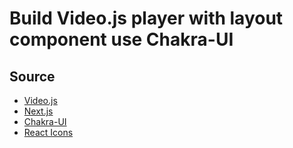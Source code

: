 # Build Video.js player with layout component use Chakra-UI

## Source

- [Video.js](https://videojs.com/)
- [Next.js](https://nextjs.org/)
- [Chakra-UI](https://chakra-ui.com/)
- [React Icons](https://react-icons.github.io/react-icons/)
